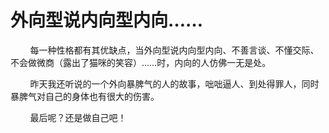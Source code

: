 
# 外向型说内向型内向……

        每一种性格都有其优缺点，当外向型说内向型内向、不善言谈、不懂交际、不会做微商（露出了猫咪的笑容）……时，内向的人仿佛一无是处。

        昨天我还听说的一个外向暴脾气的人的故事，咄咄逼人、到处得罪人，同时暴脾气对自己的身体也有很大的伤害。

        最后呢？还是做自己吧！